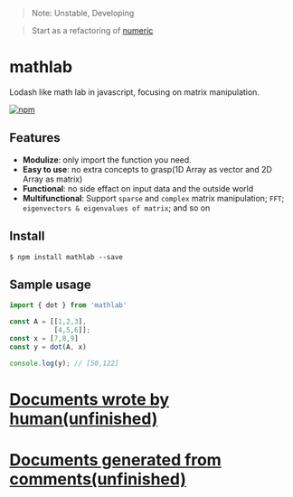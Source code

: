 > Note: Unstable, Developing

> Start as a refactoring of [numeric](https://github.com/sloisel/numeric)

# mathlab
Lodash like math lab in javascript, focusing on matrix manipulation.

[![npm](https://nodei.co/npm/mathlab.png)](https://www.npmjs.com/package/mathlab)

## Features
- **Modulize**: only import the function you need.
- **Easy to use**: no extra concepts to grasp(1D Array as vector and 2D Array as matrix)
- **Functional**: no side effact on input data and the outside world
- **Multifunctional**: Support `sparse` and `complex` matrix manipulation; `FFT`; `eigenvectors & eigenvalues of matrix`; and so on

## Install
```
$ npm install mathlab --save
```

## Sample usage
```js
import { dot } from 'mathlab'

const A = [[1,2,3],
           [4,5,6]];
const x = [7,8,9]
const y = dot(A, x)

console.log(y); // [50,122]
```

# [Documents wrote by human(unfinished)](https://github.com/timqian/mathlab/tree/master/doc#readme)
# [Documents generated from comments(unfinished)](http://timqian.com/mathlab)